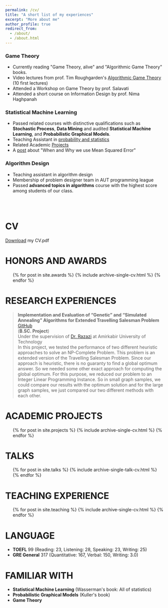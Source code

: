 ```yaml
---
permalink: /cv/
title: "A short list of my experiences"
excerpt: "More about me"
author_profile: true
redirect_from: 
  - /about/
  - /about.html
--- 
```

### Game Theory
   * Currently reading "Game Theory, alive" and "Algorithmic Game Theory" books. 
   * Video lectures from prof. Tim Roughgarden's [Algorithmic Game Theory](http://timroughgarden.org/f13/f13.html) (10 first lectures)
   * Attended a Workshop on Game Theory by prof. Salavati
   * Attended a short course on Information Design by prof. Nima Haghpanah
   
### Statistical Machine Learning
   *  Passed related courses with distinctive qualifications such as **Stochastic Process**, **Data Mining** and audited **Statistical Machine Learning**, and **Probabilistic Graphical Models**.
   *  Teaching Assistant in [probability and statistics](https://alimorty.github.io//teaching/2018-spring-teaching-1)
   *  Related Academic [Projects](https://alimorty.github.io//projects/)
   *  A [post](https://alimorty.github.io//posts/2018-10-30-Why-Mean-Squared-Error/) about "When and Why we use Mean Squared Error"
   
### Algorithm Design
 *  Teaching assistant in algorithm design
 *	Membership of problem designer team in AUT programming league
 *  Passed **advanced topics in algorithms** course with the highest score among students of our class.

<br><br>


CV 
======

   
[Download](https://github.com/AliMorty/AliMorty.github.io/raw/master/files/Ali_Mortazavi_CV.pdf) my CV.pdf
   
HONORS AND AWARDS
======
  <ul>{% for post in site.awards  %}
    {% include archive-single-cv.html %}
  {% endfor %}</ul>


  
RESEARCH EXPERIENCES
======
> **Implementation and Evaluation of “Genetic” and “Simulated Annealing” Algorithms for Extended Travelling Salesman Problem** [GitHub](https://github.com/AliMorty/B.SC.-Project) <br>
> (**B.SC. Project**)<br>
> Under the supervision of [Dr. Razazi](http://ceit.aut.ac.ir/~razzazi/)  at Amirkabir University of Technology <br>
> In this project, we tested the performance of two different heuristic approaches to solve an NP-Complete Problem. This problem is an extended version of the Travelling Salesman Problem. Since our approach is heuristic, there is no guaranty to find a global optimum answer. So we needed some other exact approach for computing the global optimum. For this purpose, we reduced our problem to an Integer Linear Programming Instance. So in small graph samples, we could compare our results with the optimum solution and for the large graph samples, we just compared our two different methods with each other.  

ACADEMIC PROJECTS
======
  <ul>{% for post in site.projects  %}
    {% include archive-single-cv.html %}
  {% endfor %}</ul>

TALKS
======
  <ul>{% for post in site.talks %}
    {% include archive-single-talk-cv.html %}
  {% endfor %}</ul>
 
TEACHING EXPERIENCE
======
  <ul>{% for post in site.teaching %}
    {% include archive-single-cv.html %}
  {% endfor %}</ul>


LANGUAGE
======
* **TOEFL** 99 (Reading: 23, Listening: 28, Speaking: 23, Writing: 25)
* **GRE General** 317 (Quantitative: 167, Verbal: 150, Writing: 3.0)

  
FAMILIAR WITH
======
* **Statistical Machine Learning** (Wasserman's book: All of statistics)
* **Probabilistic Graphical Models** (Kuller's book)
* **Game Theory**
  





